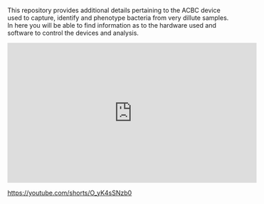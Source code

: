 This repository provides additional details pertaining to the ACBC device used to capture, identify and phenotype bacteria from very dillute samples. 
In here you will be able to find information as to the hardware used and software to control the devices and analysis.

<iframe width="560" height="315" src="https://www.youtube.com/embed/O_yK4sSNzb0" 
frameborder="0" allow="accelerometer; autoplay; clipboard-write; encrypted-media; gyroscope; picture-in-picture" 
allowfullscreen></iframe>



https://youtube.com/shorts/O_yK4sSNzb0
